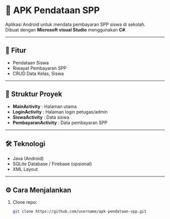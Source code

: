 # 📱 APK Pendataan SPP

Aplikasi Android untuk mendata pembayaran SPP siswa di sekolah.  
Dibuat dengan **Microsoft visual Studio** menggunakan **C#**.

---

## 🚀 Fitur

- Pendataan Siswa
- Riwayat Pembayaran SPP
- CRUD Data Kelas, Siswa

---

## 📂 Struktur Proyek

- **MainActivity** : Halaman utama
- **LoginActivity** : Halaman login petugas/admin
- **SiswaActivity** : Data siswa
- **PembayaranActivity** : Data pembayaran SPP

---

## 🛠️ Teknologi

- Java (Android)
- SQLite Database / Firebase (opsional)
- XML Layout

---

## ⚙️ Cara Menjalankan

1. Clone repo:
   ```bash
   git clone https://github.com/username/apk-pendataan-spp.git
